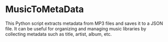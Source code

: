 # MusicToMetaData
This Python script extracts metadata from MP3 files and saves it to a JSON file. It can be useful for organizing and managing music libraries by collecting metadata such as title, artist, album, etc.
